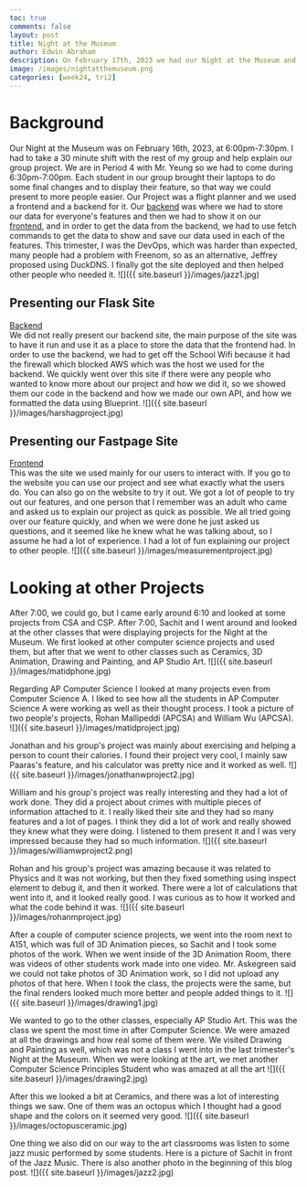 ```yaml
---
toc: true
comments: false
layout: post
title: Night at the Museum
author: Edwin Abraham
description: On February 17th, 2023 we had our Night at the Museum and this is the blog post about how it went and what I saw
image: /images/nightatthemuseum.png
categories: [week24, tri2]
---
```


# Background
Our Night at the Museum was on February 16th, 2023, at 6:00pm-7:30pm. I had to take a 30 minute shift with the rest of my group and help explain our group project. We are in Period 4 with Mr. Yeung so we had to come during 6:30pm-7:00pm. Each student in our group brought their laptops to do some final changes and to display their feature, so that way we could present to more people easier. Our Project was a flight planner and we used a frontend and a backend for it. Our [backend](https://farmersflask.duckdns.org) was where we had to store our data for everyone's features and then we had to show it on our [frontend](https://raunak2007.github.io/RECS-repo), and in order to get the data from the backend, we had to use fetch commands to get the data to show and save our data used in each of the features. This trimester, I was the DevOps, which was harder than expected, many people had a problem with Freenom, so as an alternative, Jeffrey proposed using DuckDNS. I finally got the site deployed and then helped other people who needed it.
![]({{ site.baseurl }}/images/jazz1.jpg)

## Presenting our Flask Site
[Backend](https://farmersflask.duckdns.org)
<br>
We did not really present our backend site, the main purpose of the site was to have it run and use it as a place to store the data that the frontend had. In order to use the backend, we had to get off the School Wifi because it had the firewall which blocked AWS which was the host we used for the backend. We quickly went over this site if there were any people who wanted to know more about our project and how we did it, so we showed them our code in the backend and how we made our own API, and how we formatted the data using Blueprint.
![]({{ site.baseurl }}/images/harshagproject.jpg)

## Presenting our Fastpage Site
[Frontend](https://raunak2007.github.io/RECS-repo/maps)
<br>
This was the site we used mainly for our users to interact with. If you go to the website you can use our project and see what exactly what the users do. You can also go on the website to try it out. We got a lot of people to try out our features, and one person that I remember was an adult who came and asked us to explain our project as quick as possible. We all tried going over our feature quickly, and when we were done he just asked us questions, and it seemed like he knew what he was talking about, so I assume he had a lot of experience. I had a lot of fun explaining our project to other people.
![]({{ site.baseurl }}/images/measurementproject.jpg)

# Looking at other Projects
After 7:00, we could go, but I came early around 6:10 and looked at some projects from CSA and CSP. After 7:00, Sachit and I went around and looked at the other classes that were displaying projects for the Night at the Museum. We first looked at other computer science projects and used them, but after that we went to other classes such as Ceramics, 3D Animation, Drawing and Painting, and AP Studio Art.
![]({{ site.baseurl }}/images/matidphone.jpg)

Regarding AP Computer Science I looked at many projects even from Computer Science A. I liked to see how all the students in AP Computer Science A were working as well as their thought process. I took a picture of two people's projects, Rohan Mallipeddi (APCSA) and William Wu (APCSA).
![]({{ site.baseurl }}/images/matidproject.jpg)

Jonathan and his group's project was mainly about exercising and helping a person to count their calories. I found their project very cool, I mainly saw Paaras's feature, and his calculator was pretty nice and it worked as well.
![]({{ site.baseurl }}/images/jonathanwproject2.jpg)

William and his group's project was really interesting and they had a lot of work done. They did a project about crimes with multiple pieces of information attached to it. I really liked their site and they had so many features and a lot of pages. I think they did a lot of work and really showed they knew what they were doing. I listened to them present it and I was very impressed because they had so much information.
![]({{ site.baseurl }}/images/williamwproject2.png)

Rohan and his group's project was amazing because it was related to Physics and it was not working, but then they fixed something using inspect element to debug it, and then it worked. There were a lot of calculations that went into it, and it looked really good. I was curious as to how it worked and what the code behind it was.
![]({{ site.baseurl }}/images/rohanmproject.jpg)

After a couple of computer science projects, we went into the room next to A151, which was full of 3D Animation pieces, so Sachit and I took some photos of the work. When we went inside of the 3D Animation Room, there was videos of other students work made into one video. Mr. Askegreen said we could not take photos of 3D Animation work, so I did not upload any photos of that here. When I took the class, the projects were the same, but the final renders looked much more better and people added things to it.
![]({{ site.baseurl }}/images/drawing1.jpg)

We wanted to go to the other classes, especially AP Studio Art. This was the class we spent the most time in after Computer Science. We were amazed at all the drawings and how real some of them were. We visited Drawing and Painting as well, which was not a class I went into in the last trimester's Night at the Museum. When we were looking at the art, we met another Computer Science Principles Student who was amazed at all the art
![]({{ site.baseurl }}/images/drawing2.jpg)

 After this we looked a bit at Ceramics, and there was a lot of interesting things we saw. One of them was an octopus which I thought had a good shape and the colors on it seemed very good.
 ![]({{ site.baseurl }}/images/octopusceramic.jpg)

 One thing we also did on our way to the art classrooms was listen to some jazz music performed by some students. Here is a picture of Sachit in front of the Jazz Music. There is also another photo in the beginning of this blog post.
 ![]({{ site.baseurl }}/images/jazz2.jpg)